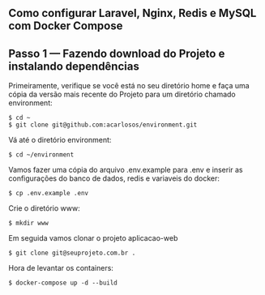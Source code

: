 ## Como configurar Laravel, Nginx, Redis e MySQL com Docker Compose
## Passo 1 — Fazendo download do Projeto e instalando dependências

Primeiramente, verifique se você está no seu diretório home e faça uma cópia da versão mais recente do Projeto para um diretório chamado environment:

    $ cd ~
    $ git clone git@github.com:acarlosos/environment.git

Vá até o diretório environment:

    $ cd ~/environment

Vamos fazer uma cópia do arquivo .env.example para .env e inserir as configurações do banco de dados, redis e variaveis do docker:

    $ cp .env.example .env

Crie o diretório www:

    $ mkdir www

Em seguida vamos clonar o projeto aplicacao-web

    $ git clone git@seuprojeto.com.br .

Hora de levantar os containers:

    $ docker-compose up -d --build

